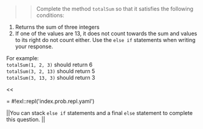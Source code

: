 >>Complete the method <code>totalSum</code> so that it satisfies the following conditions:
<ol>
<li>Returns the sum of three integers</li>
<li>If one of the values are 13, it does not count towards the sum and values to its right do not count either.
Use the <code>else if</code> statements when writing your response.</li>
</ol>
<p>For example:<br/>
<code>totalSum(1, 2, 3)</code> should return 6<br/>
<code>totalSum(3, 2, 13)</code> should return 5<br/>
<code>totalSum(3, 13, 3)</code> should return 3 </p><<

= #!exl::repl('index.prob.repl.yaml')

||You can stack <code>else if</code> statements and a final <code>else</code> statement to complete this question. ||
